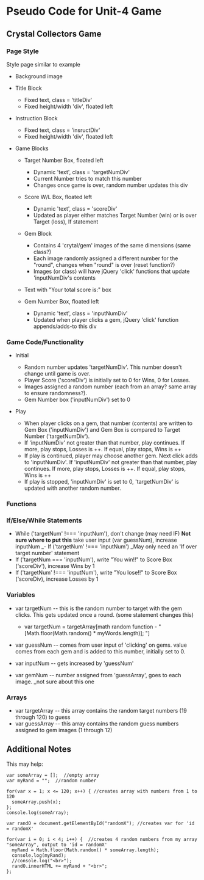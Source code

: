 #   Pseudo Code for Unit-4 Game
##  Crystal Collectors Game

### Page Style
Style page similar to example

* Background image

* Title Block
    * Fixed text, class = 'titleDiv'
    * Fixed height/width 'div', floated left

* Instruction Block
    * Fixed text, class = 'insructDiv'
    * Fixed height/width 'div', floated left

* Game Blocks
    * Target Number Box, floated left
        * Dynamic 'text', class = 'targetNumDiv'
        * Current Number tries to match this number
        * Changes once game is over, random number updates this div 

    * Score W/L Box, floated left
        * Dynamic 'text', class = 'scoreDiv'
        * Updated as player either matches Target Number (win) or is over Target (loss), If statement

    * Gem Block
        * Contains 4 'crytal/gem' images of the same dimensions (same class?)
        * Each image randomly assigned a different number for the "round", changes when "round" is over (reset function?)
        * Images (or class) will have jQuery 'click' functions that update 'inputNumDiv's contents

    * Text with "Your total score is:" box

    * Gem Number Box, floated left
        * Dynamic 'text', class = 'inputNumDiv'
        * Updated when player clicks a gem, jQuery 'click' function appends/adds-to this div

### Game Code/Functionality
* Initial
    * Random number updates 'targetNumDiv'.  This number doesn't change until game is over.
    * Player Score ('scoreDiv') is initially set to 0 for Wins, 0 for Losses.
    * Images assigned a random number (each from an array?  same array to ensure randomness?).
    * Gem Number box ('inputNumDiv') set to 0

* Play
    * When player clicks on a gem, that number (contents) are written to Gem Box ('inputNumDiv') and Gem Box is compared to Target Number ('targetNumDiv').  
    * If 'inputNumDiv' not greater than that number, play continues.  If more, play stops, Losses is ++.  If equal, play stops, Wins is ++
    * If play is continued, player may choose another gem.  Next click adds to 'inputNumDiv'.  If 'inputNumDiv' not greater than that number, play continues.  If more, play stops, Losses is ++.  If equal, play stops, Wins is ++
    * If play is stopped, 'inputNumDiv' is set to 0, 'targetNumDiv' is updated with another random number.


### Functions


### If/Else/While Statements
- While ('targetNum' !=== 'inputNum'), don't change (may need IF)
**Not sure where to put this**
take user input (var guessNum), increase inputNum
_- If ('targetNum' !=== 'inputNum') _May only need an 'If over target number' statement
- If ('targetNum === 'inputNum'), write "You win!!" to Score Box ('scoreDiv'), increase Wins by 1
- If ('targetNum' !=== 'inputNum'), write "You lose!!" to Score Box ('scoreDiv), increase Losses by 1



### Variables
- var targetNum -- this is the random number to target with the gem clicks.  This gets updated once a round.  (some statement changes this)
    - var targetNum = targetArray[math random function - "[Math.floor(Math.random() * myWords.length)]; "]

- var guessNum -- comes from user input of 'clicking' on gems.  value comes from each gem and is added to this number,  initially set to 0.
- var inputNum -- gets increased by 'guessNum'
- var gemNum -- number assigned from 'guessArray', goes to each image.  _not sure about this one

### Arrays
- var targetArray -- this array contains the random target numbers (19 through 120) to guess 
- var guessArray -- this array contains the random guess numbers assigned to gem images (1 through 12)


## Additional Notes
This may help:

    var someArray = [];  //empty array
    var myRand = "";  //random number

    for(var x = 1; x <= 120; x++) { //creates array with numbers from 1 to 120 
      someArray.push(x);
    };
    console.log(someArray);

    var randO = document.getElementById("randomX"); //creates var for 'id = randomX'

    for(var i = 0; i < 4; i++) {  //creates 4 random numbers from my array "someArray", output to 'id = randomX'
      myRand = Math.floor(Math.random() * someArray.length);
      console.log(myRand);
      //console.log("<br>");
      randO.innerHTML += myRand + "<br>";
    };
    